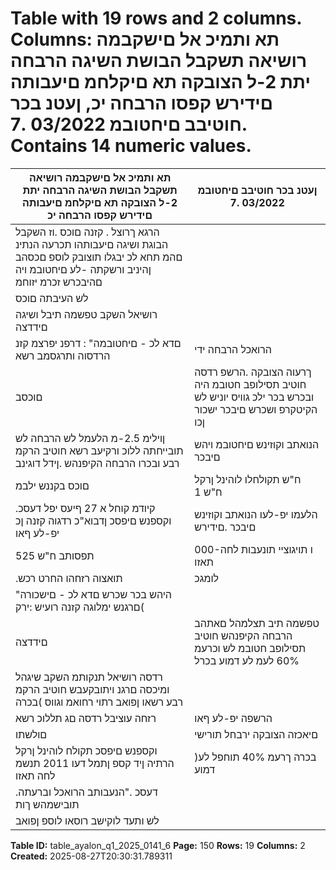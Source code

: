 # Table with 19 rows and 2 columns. Columns: תא ותמיכ אל םישקבמה רושיאה תשקבל הבושת השיגה הרבחה יתת 2-ל הצובקה תא םיקלחמ םיעבותה םידירש קפסו הרבחה יכ, ןעטנ בכר חוטיבב םיחטובמ 03/2022 .7. Contains 14 numeric values.

| תא ותמיכ אל םישקבמה רושיאה תשקבל הבושת השיגה הרבחה יתת 2-ל הצובקה תא םיקלחמ םיעבותה םידירש קפסו הרבחה יכ | ןעטנ בכר חוטיבב םיחטובמ 03/2022 .7 |
|---|---|
| הרגא ךרוצל . קזנה םוכס .וז השקבל הבוגת ושיגה םיעבותהו תכרעה הנתינ םהמ תחא לכ יבגלו תוצובק לוספ םכסהב ןהיניב ורשקתה -לע םיחטובמ ויה םהיבכרש זכרמ יזוחמ |  |
| לש העיבתה םוכס |  |
| רושיאל השקב טפשמה תיבל ושיגה םידדצה |  |
| םדא לכ - םיחטובמה" : דרפנ יפרצמ קזנ הרדסוה ותרגסמב רשא | הרואכל הרבחה ידי |
| םוכסב | ךרעוה הצובקה .הרשפ רדסה חוטיב תסילופב חטובמ היה ובכרש בכר ילכ גוויס יוניש לש הקיטקרפ ושכרש םיבכר ישכור ןכו |
| ןוילימ 2.5-מ הלעמל לש הרבחה לש תובייחתה ללוכ ורקיעב רשא חוטיב הרקמ רבע ובכרו הרבחה הקיפנהש .ןידל דוגינב | הנואתב וקוזינש םיחטובמ ויהש םיבכר |
| םוכס בקננש ילבמ | ח"ש תקולחלו לוהינל ןרקל ח"ש 1 | 750 | 000 םולשתל 60% לש ימלוג קזנ בכרל םרגנ ויתובקעבש ובש בצמ רצי רומאה יזוחה ןונגנמה קפסו הרבחה 'נ הרבחב |
| .קיודמ קוחל א 27 ףיעס יפל דעסכ וקספנש םיפסכ ןדבוא"כ רדגוה קזנה ןכ יפ-לע ףאו | הלעמו יפ-לעו הנואתב וקוזינש םיבכר .םידירש |
| תפסותב ח"ש 525 | 000-ו תויגוציי תונעבות לחה תאזו | םידירשה קפסל רכמנו "הכלהל ךומסב וכרעוה יאמש תכרעה |
| .תואצוה רזחהו החרט רכש | לומגכ | מ"עמ ."הנעבותב ןיד קספ ןתמל דעו 2011 תנשמ "רומג ןדבא"כ הנואתה הרקמל |
| היהש בכר שכרש םדא לכ - םישכורה" םרגנש ימלוגה קזנה רועיש :ירק( |  |
| םידדצה | טפשמה תיב תצלמהל םאתהב הרבחה הקיפנהש חוטיב תסילופב חטובמ לש וכרעמ 60% לעמ לע דמוע בכרל |
| רדסה רושיאל תנקותמ השקב שיגהל ומיכסה םרגנ ויתובקעבש חוטיב הרקמ רבע רשאו ןפואב רתוי רחואמ וגווס )בכרה |  |
| רזחה עוציבל רדסה םג תללוכ רשא | הרשפה יפ-לע ףאו | הלעמו 60% לש ימלוג קזנ בכרל "הכלהל רומג ןדבא"-כ יתוכאלמ |
| םולשתו | םיאכזה הצובקה ירבחל תורישי | ר.מ.קל רכמנו "הכלהל ןדבוא"כ רדגוה ןכ בכרל ימלוגה קזנה רועיש :ירק( |
| וקספנש םיפסכ תקולח לוהינל ןרקל הרתיה ןיד קספ ןתמל דעו 2011 תנשמ לחה תאזו | )בכרה ךרעמ 40% תוחפל לע דמוע |
| .דעסכ ."הנעבותב הרואכל וברעתה תובישמהש ךות |  |
| לש ותעד לוקישב רוסאו לוספ ןפואב |  |

**Table ID:** table_ayalon_q1_2025_0141_6
**Page:** 150
**Rows:** 19
**Columns:** 2
**Created:** 2025-08-27T20:30:31.789311
